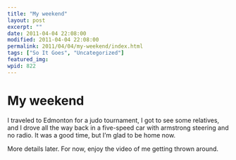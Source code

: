 ```yaml
---
title: "My weekend"
layout: post
excerpt: ""
date: 2011-04-04 22:08:00
modified: 2011-04-04 22:08:00
permalink: 2011/04/04/my-weekend/index.html
tags: ["So It Goes", "Uncategorized"]
featured_img: 
wpid: 822
---
```


# My weekend

I traveled to Edmonton for a judo tournament, I got to see some relatives, and I drove all the way back in a five-speed car with armstrong steering and no radio. It was a good time, but I’m glad to be home now.

More details later. For now, enjoy the video of me getting thrown around.